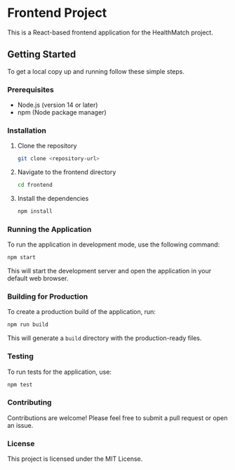 # Frontend Project

This is a React-based frontend application for the HealthMatch project.

## Getting Started

To get a local copy up and running follow these simple steps.

### Prerequisites

- Node.js (version 14 or later)
- npm (Node package manager)

### Installation

1. Clone the repository
   ```bash
   git clone <repository-url>
   ```
2. Navigate to the frontend directory
   ```bash
   cd frontend
   ```
3. Install the dependencies
   ```bash
   npm install
   ```

### Running the Application

To run the application in development mode, use the following command:

```bash
npm start
```

This will start the development server and open the application in your default web browser.

### Building for Production

To create a production build of the application, run:

```bash
npm run build
```

This will generate a `build` directory with the production-ready files.

### Testing

To run tests for the application, use:

```bash
npm test
```

### Contributing

Contributions are welcome! Please feel free to submit a pull request or open an issue.

### License

This project is licensed under the MIT License.